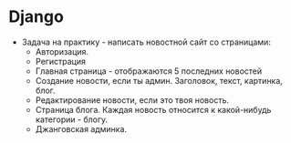 # Django
- Задача на практику - написать новостной сайт со страницами:
  + Авторизация.
  + Регистрация 
  + Главная страница - отображаются 5 последних новостей 
  - Создание новости, если ты админ. Заголовок, текст, картинка, блог.
  + Редактирование новости, если это твоя новость.
  + Страница блога. Каждая новость относится к какой-нибудь категории - блогу. 
  + Джанговская админка.
